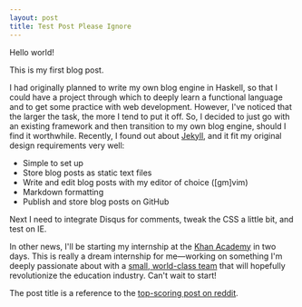 ```yaml
---
layout: post
title: Test Post Please Ignore
---
```


Hello world!

This is my first blog post.

I had originally planned to write my own blog engine in Haskell, so that I could have a project through which to deeply learn a functional language and to get some practice with web development. However, I've noticed that the larger the task, the more I tend to put it off. So, I decided to just go with an existing framework and then transition to my own blog engine, should I find it worthwhile. Recently, I found out about [Jekyll](https://github.com/mojombo/jekyll/), and it fit my original design requirements very well:

- Simple to set up
- Store blog posts as static text files
- Write and edit blog posts with my editor of choice (\[gm\]vim)
- Markdown formatting
- Publish and store blog posts on GitHub

Next I need to integrate Disqus for comments, tweak the CSS a little bit, and test on IE.

In other news, I'll be starting my internship at the [Khan Academy](http://www.khanacademy.org/) in two days. This is really a dream internship for me&mdash;working on something I'm deeply passionate about with a [small, world-class team](http://www.khanacademy.org/about/the-team) that will hopefully revolutionize the education industry. Can't wait to start!

The post title is a reference to the [top-scoring post on reddit](http://www.reddit.com/r/pics/comments/92dd8/test_post_please_ignore/).
